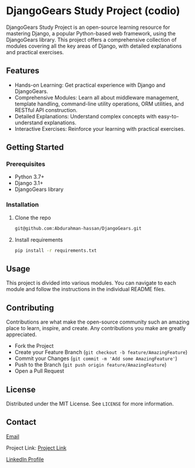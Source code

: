 # DjangoGears Study Project (codio)

DjangoGears Study Project is an open-source learning resource for mastering Django, a popular Python-based web framework, using the DjangoGears library. This project offers a comprehensive collection of modules covering all the key areas of Django, with detailed explanations and practical exercises.

## Features

- Hands-on Learning: Get practical experience with Django and DjangoGears.
- Comprehensive Modules: Learn all about middleware management, template handling, command-line utility operations, ORM utilities, and RESTful API construction.
- Detailed Explanations: Understand complex concepts with easy-to-understand explanations.
- Interactive Exercises: Reinforce your learning with practical exercises.

## Getting Started

### Prerequisites

- Python 3.7+
- Django 3.1+
- DjangoGears library

### Installation

1. Clone the repo
   ```sh
   git@github.com:Abdurahman-hassan/DjangoGears.git
    ```
2. Install requirements
    ```sh
    pip install -r requirements.txt
    ```

## Usage

This project is divided into various modules. You can navigate to each module and follow the instructions in the individual README files.

## Contributing

Contributions are what make the open-source community such an amazing place to learn, inspire, and create. Any contributions you make are greatly appreciated.

- Fork the Project
- Create your Feature Branch (`git checkout -b feature/AmazingFeature`)
- Commit your Changes (`git commit -m 'Add some AmazingFeature'`)
- Push to the Branch (`git push origin feature/AmazingFeature`)
- Open a Pull Request

## License

Distributed under the MIT License. See `LICENSE` for more information.

## Contact

<a href="mailto:abdelrahman.hassan.hamdy@gmail.com" target="_blank">Email</a>

Project Link: <a href="https://github.com/Abdurahman-hassan/DjangoGears" target="_blank">Project Link</a>

<a href="https://www.linkedin.com/in/abdelrahman-hassan-hamdy/" target="_blank">LinkedIn Profile</a>
